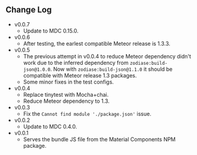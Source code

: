 Change Log
------------------------------------------------------------------------------
* v0.0.7
    * Update to MDC 0.15.0.
* v0.0.6
    * After testing, the earlest compatible Meteor release is 1.3.3.
* v0.0.5
    * The previous attempt in v0.0.4 to reduce Meteor dependency didn't work due to the inferred dependency from `zodiase:build-json@1.0.0`. Now with `zodiase:build-json@1.1.0` it should be compatible with Meteor release 1.3 packages.
    * Some minor fixes in the test configs.
* v0.0.4
    * Replace tinytest with Mocha+chai.
    * Reduce Meteor dependency to 1.3.
* v0.0.3
    * Fix the `Cannot find module './package.json'` issue.
* v0.0.2
    * Update to MDC 0.4.0.
* v0.0.1
    * Serves the bundle JS file from the Material Components NPM package.
